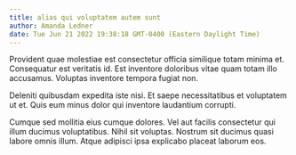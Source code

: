 ```yaml
---
title: alias qui voluptatem autem sunt
author: Amanda Ledner
date: Tue Jun 21 2022 19:38:18 GMT-0400 (Eastern Daylight Time)
---
```

Provident quae molestiae est consectetur officia similique totam minima et. Consequatur est veritatis id. Est inventore doloribus vitae quam totam illo accusamus. Voluptas inventore tempora fugiat non.

 Deleniti quibusdam expedita iste nisi. Et saepe necessitatibus et voluptatem ut et. Quis eum minus dolor qui inventore laudantium corrupti.

 Cumque sed mollitia eius cumque dolores. Vel aut facilis consectetur qui illum ducimus voluptatibus. Nihil sit voluptas. Nostrum sit ducimus quasi labore omnis illum. Atque adipisci ipsa explicabo placeat laborum eos.